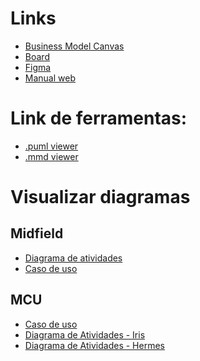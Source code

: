 # Links
  - [Business Model Canvas](https://www.canva.com/design/DAGfsNSuY4E/P1UXt1JgkvW0_39r9AwMgQ/edit?utm_content=DAGfsNSuY4E&utm_campaign=designshare&utm_medium=link2&utm_source=sharebutton)
  - [Board](https://github.com/orgs/folhastech/projects/8)
  - [Figma](https://www.figma.com/design/TLY4J3mfQBHYipo18X7bpj/Interface-midfield?node-id=0-1&p=f)
  - [Manual web](https://docs.google.com/document/d/1rK-6EJPpJZ-x76gLF6fTksIICfGwVfgaX1w7g4w9ndc/edit?usp=sharing)

# Link de ferramentas:
  - [.puml viewer](https://www.planttext.com/)
  - [.mmd viewer](https://mermaid.live/edit)


# Visualizar diagramas
## Midfield 
 - [Diagrama de atividades](https://www.planttext.com?text=bP91JiCm44NtFiKiqokG1LKXGbqK2QXWxIQJTDJ6KzbE2b9lmr6u6ECaZLCA2pPnFFFdln_7S-UrzKszLwUbePpufBgAKZVFcEC6BQpGE5rX3QkdzJgLHlRkhIOBom8UjCUZ_WZLLxHKKgvjB589oR01D3aRcIluTWP-YmQInwzFdYa08LNaf6SXivPJAJdF1uLxXv2yKDs95eqBvbbziEXq40NxOHljzPNzhu010N014UaTcnQjdtntB-zWCWn6GzvfdFYFiD7W3zh8EnDZEfc8PtUFpfDXAFGFVf_W3JTRvbr8K5BLN1pd989OPgObyHi6qjYOf6lHU8wjCU4vO_ZXKzIrVNyb_kbj2YhLzArV-wUQonhkupS0)
 - [Caso de uso](https://www.planttext.com?text=TPBFJi9048VlynIJteaW_oy6eWOza6W0FG_TWKveksHsYq7Zm_WilfYbGcAtSK_xxNpv9JEp4-T9VP6baFB6exUeiaqy6b6ElTWSW69l5LUE5SbXj7B5zvUAZSw5gSaahohLJPnNCbOZuDoBF-ACFB_H4M1FyOwsZD6YT3WZd8lP2AScmW_0yXIEOtACgzjEbVUaDcRdA2kJB1h6EUUkJCXT5FZNbJzZvJmMKhpFzigE6butyARxL6BoSh0DjHUehxnEhDrTpP-Noz3j1-wvPOUFAetWmN_o0sl63NqOw8koVQjDRrHvB-8AIkNzD8F3QMmDRnpaNTRP43ljCF6ENBAsf2Q2Ju3VlRTQDwVvrwXRerwD-ZKQr6XOer6DnW3L3xpK_a2d3N0UukK59foRybF_0000)

## MCU
- [Caso de uso](https://www.planttext.com?text=fLHBRjim4Dtp50ElseMBACx7sGG911irOCUjBI4R0m53JMoY5YbmAAD5qRiqovx35-jG5MlPGLTT29ZXU_Dx7EgEl7I-BhV2Qxz5I2LPWW8X9mjzM6hoM4huYAv40eI9qoI4LDuww6NxNyfePQ6GiFGEPLbjllL04cIeDeneQI8tfth_whHju9pGHM29RgSBjcQViwn1Wn7H1N8lZxe_rWtqgCTQY4ggBtADiQll0g0cL98GUgarBtfTE-cWq5HPqbxlxChij0JLO1_yL_-dYpGvZjoY3s6o21BmHsZ8EgIMVTvbPquQAZbv30W5fdOXM_AWInuxkIxHXEpSk_NSz9hZYx-fBxhi1Vf3yfQ_CbW2mpRSpOlSRcATot-FmEDwRMePAkFAl4ld3zda8P_dowTqFfsEqkmfcyn6xzjCL-B7GTfmp_yXxFL99AhGrludkEFxpDDXbtd_x7Za-q-SC4nRSGM4oZeljotzvbWeXSzuqBGZVtBM9SviepqBGJoS2TAKLP0gwfySRS8e31LLb9Rtu7H5EU9e6-OL1c5E5KTITIZCGpYhaAZRHDGz6GJX3oy6-ltRPZVV75sBy71QPzXrRWIlPsiFs1wqzaN7lknmhaIGA5PAWfT4xvozOUCqhosSD5xpB4ExaNWcxj0K_E_u3G00)
- [Diagrama de Atividades - Iris](https://mermaid.live/edit#pako:eNqFUsFuGjEQ_RXLZ0DALuyyh0qIBKkSUWlCGqlLDoN3WKzs2ivbS2kD_5Kqh576A73uj9V2AggpUm-emffezJvxM2UyQ5rQdSG_sQ0oQxZXS0HInbHv9KNo_jAuH0m7_YHMJGQTKdY8TyegFOagCPNxx-zMo2OdIZ4x2SB7euBTntokMitJmheiMEPywNtT7jknkKPsHXDX_JJkhWVb1wwznsGezLg2KGbyFtJrzWqnVAGTBjVxyXeEplBsgAhwI3rFPflUoRjP0_FKcUXGc1spCYPK8C2SSioDhdd5hXkD9xrVm-V7XTc_FZdvlmtlxeUWvBtPO2MvvS-F38zJgK_eIkPbdg7sCY1OXbjCdzxd4s7CUwV5icKA4VKkX1DxNWd2KetjvvltLZ_XcoH3-5n7VqT5Kzizu7lDkS3kzefFIr0WW26lMsikJiCJ9bXlmVTEVf8vqc9DWIG9tQBaY7kqML2Rwl3O1jTkWLoDVAWao9Ujzts8D-S_4yl6_YqnbdIWzRXPaGJUjS1aoirBhfTZ0ZbUbLDEJU3sM8M11IVZ0qU4WFoF4quU5ZGpZJ1vaLKGQtuorjIweMUhV1CesspO4Y5cC0OTuBt6EZo80x1NwqDb6QXDIAriOAoGo76tfqdJO447_W48ikZx2B9EUXdwaNEfvm-vE4aj3jDux8NBGETd8PAP0zY6tw)
- [Diagrama de Atividades - Hermes](https://mermaid.live/edit#pako:eNqFU9tu2kAQ_ZXVvvSFIAecGFttJOqQCpWQKnZSqRBFE3tsVrG9aL1OcyFf0-d-RX6s6zW-kArlAdjZnXPmzJnhhQY8ROrQKOG_gxUISfzTZUaIJ9V5Mc3e_gaM35CDgxMy4xC6PItYvHBBCIxBkEDHffkob0pUm6IR7gqDew-znIt8Ud0XQqFyfYW5xnSTKhRPEgzkKUhQoASVEhJCyHNSfnaxbWpbUBWSLCt4kS-uUbCIBYrAvZj70_nVxZV3617MZhPXv_Wn55NWQYsqmTaN2pBvSPu2LdjoCqoXSDGTuJds_vaHb63aMnpKGCTsGXWXddQ0iik5S0B-LaIIxbbTdxJ0vz-ByU67k3yN4oNmdyFbw99x7y-4o1vvSfeincEPCO5Reuq-MwMJKWQrrsZI1hDwrmFtvjbs8xcyMC1y9yQx3xBfQJanrNqIOmC1Vw8M1N5dwl4y8umkQ3YmIC6npcnqQImrFFVr1c3RPXUVlAnduBnE2P2-GMcFiFDRqaCxW521kPJXYIB3TC9VKXWq1kY8QNJx6XzieeNvk9vp3J9cXo9n_9H4LEVeyA25RCmeFuV3Y0nHV_3aFdf4UxfVbHXACah5x5W09m_1ESgrV7tFlqWanup13NtRl3O3Cu3RWLCQOlIU2KMpihTKkL6U2CWVK0xxSR11DDGCIpFLusxeFWwN2S_O0xopeBGvqBNBkquoWIcg8ZRBLCBtbgVmIQqXF5mkjm0ONQl1XugjdYbWUX80Gh6ax5Z5ZNiG2aNP1BlZfdO0B8e2PbJsazCwXnv0WVc1-iPDOBwa1sC0jWN7cHj0-g8SJd9r)
